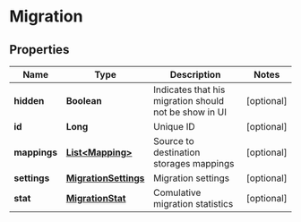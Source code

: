 
# Migration

## Properties
Name | Type | Description | Notes
------------ | ------------- | ------------- | -------------
**hidden** | **Boolean** | Indicates that his migration should not be show in UI |  [optional]
**id** | **Long** | Unique ID |  [optional]
**mappings** | [**List&lt;Mapping&gt;**](Mapping.md) | Source to destination storages mappings |  [optional]
**settings** | [**MigrationSettings**](MigrationSettings.md) | Migration settings |  [optional]
**stat** | [**MigrationStat**](MigrationStat.md) | Comulative migration statistics |  [optional]



